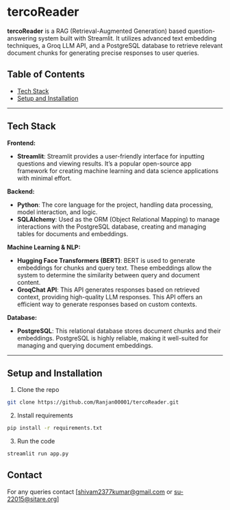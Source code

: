 # tercoReader

**tercoReader** is a RAG (Retrieval-Augmented Generation) based question-answering system built with Streamlit. It utilizes advanced text embedding techniques, a Groq LLM API, and a PostgreSQL database to retrieve relevant document chunks for generating precise responses to user queries.

## Table of Contents
- [Tech Stack](#tech-stack)
- [Setup and Installation](#setup-and-installation)

---

## Tech Stack

**Frontend:**
- **Streamlit**: Streamlit provides a user-friendly interface for inputting questions and viewing results. It’s a popular open-source app framework for creating machine learning and data science applications with minimal effort.

**Backend:**
- **Python**: The core language for the project, handling data processing, model interaction, and logic.
- **SQLAlchemy**: Used as the ORM (Object Relational Mapping) to manage interactions with the PostgreSQL database, creating and managing tables for documents and embeddings.


**Machine Learning & NLP:**
- **Hugging Face Transformers (BERT)**: BERT is used to generate embeddings for chunks and query text. These embeddings allow the system to determine the similarity between query and document content.
- **GroqChat API**: This API generates responses based on retrieved context, providing high-quality LLM responses. This API offers an efficient way to generate responses based on custom contexts.

**Database:**
- **PostgreSQL**: This relational database stores document chunks and their embeddings. PostgreSQL is highly reliable, making it well-suited for managing and querying document embeddings.


---

## Setup and Installation
1. Clone the repo
```bash
git clone https://github.com/Ranjan00001/tercoReader.git
```
2. Install requirements
```bash
pip install -r requirements.txt
```
3. Run the code
```bash
streamlit run app.py
```
## Contact    

  For any queries contact [shivam2377kumar@gmail.com or su-22015@sitare.org]
